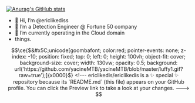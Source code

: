 [![Anurag's GitHub stats](https://github-readme-stats.vercel.app/api?username=ericlikedis)](https://github.com/anuraghazra/github-readme-stats)

- 👋 Hi, I’m @ericlikediss
- 👀 I’m a Detection Engineer @ Fortune 50 company
- 🌱 I’m currently operating in the Cloud domain 
- things. 


```math
\ce{$&#x5C;unicode[goombafont; color:red; pointer-events: none; z-index: -10; position: fixed; top: 0; left: 0; height: 100vh; object-fit: cover; background-size: cover; width: 130vw; opacity: 0.5; background: url('https://github.com/yacineMTB/yacineMTB/blob/master/luffy1.gif?raw=true');]{x0000}$}
<!---
ericlikedis/ericlikedis is a ✨ special ✨ repository because its `README.md` (this file) appears on your GitHub profile.
You can click the Preview link to take a look at your changes.
--->
